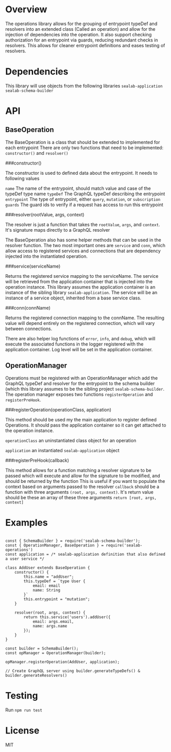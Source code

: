 # Overview
The operations library allows for the grouping of entrypoint typeDef and resolvers into an extended class (Called an operation) and allow for the injection of dependencies into the operation.
It also support checking authorization for an entrypoint via guards, reducing redundant checks in resolvers.
This allows for cleaner entrypoint definitions and eases testing of resolvers.

# Dependencies
This library will use objects from the following libraries
`sealab-application`
`sealab-schema-builder`

# API

## BaseOperation
The BaseOperation is a class that should be extended to implemented for each entrypoint
There are only two functions that need to be implemented: `constructor()` and `resolver()`


###constructor()

The constructor is used to defined data about the entrypoint.  It needs to following values

`name` The name of the entrypoint, should match value and case of the typeDef type name
`typeDef` The GraphQL typeDef describing the entrypoint
`entrypoint` The type of entrypoint, either `query`, `mutation`, or `subscription`
`guards` The guard ids to verify if a request has access to run this entrypoint


###resolver(rootValue, args, context)

The resolver is just a function that takes the `rootValue`, `args`, and `context`.  It's signature maps directly to a GraphQL resolver


The BaseOperation also has some helper methods that can be used in the resolver function.
The two most important ones are `service` and `conn`, which allow access to registered services and connections that are dependency injected into the instantiated operation.

###service(serviceName)

Returns the registered service mapping to the serviceName.  The service will be retrieved from the application container that is injected into the operation instance.
This library assumes the application container is an instance of the sibling library `sealab-application`.
The service will be an instance of a service object, inherited from a base service class.


###conn(connName)

Returns the registered connection mapping to the connName.  The resulting value will depend entirely on the registered connection, which will vary between connections.


There are also helper log functions of `error`, `info`, and `debug`, which will execute the associated functions in the logger registered with the application container.
Log level will be set in the application container.


## OperationManager

Operations must be registered with an OperationManager which add the GraphQL typeDef and resolver for the entrypoint to the schema builder (which this library assumes to be the sibling project `sealab-schema-builder`.
The operation manager exposes two functions `registerOperation` and `registerPreHook`.

###registerOperation(operationClass, application)

This method should be used my the main application to register defined Operations.  It should pass the application container so it can get attached to the operation instance.

`operationClass` an uninstantiated class object for an operation

`application` an instantiated `sealab-application` object



###registerPreHook(callback)

This method allows for a function matching a resolver signature to be passed which will execute and allow for the signature to be modified, and should be returned by the function
This is useful if you want to populate the context based on arguments passed to the resolver
`callback` should be a function with three arguments `(root, args, context)`.  It's return value should be these an array of these three arguments `return [root, args, context]`

# Examples

```

const { SchemaBuilder } = require('sealab-schema-builder');
const { OperationManager, BaseOperation } = require('sealab-operations')
const application = /* sealab-application definition that also defined a user service */

class AddUser extends BaseOperation {
    constructor() {
        this.name = "addUser";
        this.typeDef = `type User {
            email: email
            name: String
        }`
        this.entrypoint = "mutation";
    }

    resolver(root, args, context) {
        return this.service('users').addUser({
            email: args.email,
            name: args.name
        });
    }
}

const builder = SchemaBuilder();
const opManager = OperationManager(builder);

opManager.registerOperation(AddUser, application);

// Create GraphQL server using builder.generateTypeDefs() & builder.generateResolvers()
```

# Testing
Run `npm run test`

# License
MIT